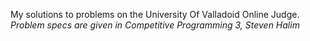 My solutions to problems on the University Of Valladoid Online Judge.
<br>
*Problem specs are given in Competitive Programming 3, Steven Halim*

